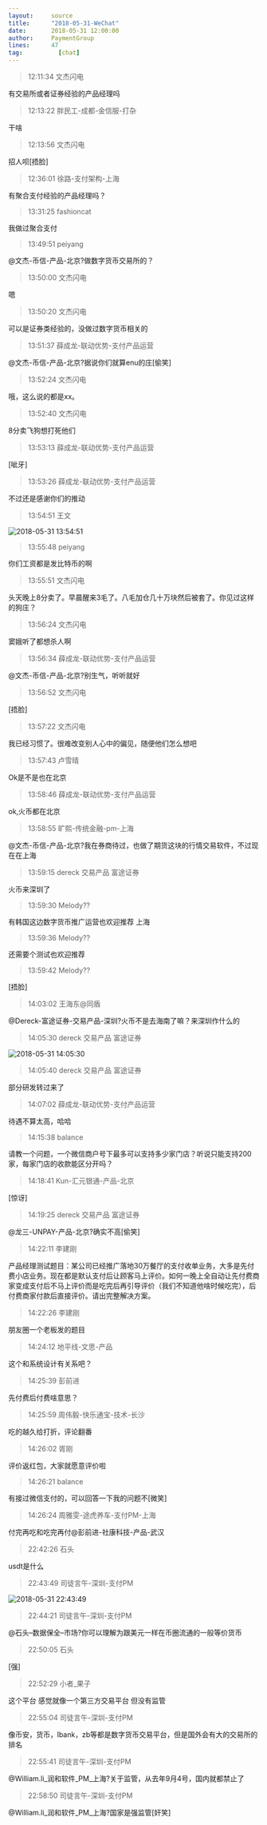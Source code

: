 ```yaml
---
layout:     source 
title:      "2018-05-31-WeChat"
date:       2018-05-31 12:00:00
author:     PaymentGroup
lines:      47 
tag:		  [chat]
---
```

> 12:11:34  文杰闪电  
   
有交易所或者证券经验的产品经理吗  
   
> 12:13:22  胖民工-成都-金信服-打杂  
   
干啥  
   
> 12:13:56  文杰闪电  
   
招人呗[捂脸]  
   
> 12:36:01  徐路-支付架构-上海  
   
有聚合支付经验的产品经理吗？  
   
> 13:31:25  fashioncat  
   
我做过聚合支付  
   
> 13:49:51  peiyang  
   
@文杰-币信-产品-北京?做数字货币交易所的？  
   
> 13:50:00  文杰闪电  
   
嗯  
   
> 13:50:20  文杰闪电  
   
可以是证券类经验的，没做过数字货币相关的  
   
> 13:51:37  薛成龙-联动优势-支付产品运营  
   
@文杰-币信-产品-北京?据说你们就算enu的庄[偷笑]  
   
> 13:52:24  文杰闪电  
   
哦，这么说的都是xx。  
   
> 13:52:40  文杰闪电  
   
8分卖飞狗想打死他们  
   
> 13:53:13  薛成龙-联动优势-支付产品运营  
   
[呲牙]  
   
> 13:53:26  薛成龙-联动优势-支付产品运营  
   
不过还是感谢你们的推动  
   
> 13:54:51  王文  
   
![2018-05-31 13:54:51](http://static.cocolian.cn/img/201805/20180531_135451.png) 
   
> 13:55:48  peiyang  
   
你们工资都是发比特币的啊  
   
> 13:55:51  文杰闪电  
   
头天晚上8分卖了。早晨醒来3毛了。八毛加仓几十万块然后被套了。你见过这样的狗庄？  
   
> 13:56:24  文杰闪电  
   
窦娥听了都想杀人啊  
   
> 13:56:34  薛成龙-联动优势-支付产品运营  
   
@文杰-币信-产品-北京?别生气，听听就好  
   
> 13:56:52  文杰闪电  
   
[捂脸]  
   
> 13:57:22  文杰闪电  
   
我已经习惯了。很难改变别人心中的偏见，随便他们怎么想吧  
   
> 13:57:43  卢雪晴  
   
Ok是不是也在北京  
   
> 13:58:46  薛成龙-联动优势-支付产品运营  
   
ok,火币都在北京  
   
> 13:58:55  旷熙-传统金融-pm-上海  
   
@文杰-币信-产品-北京?我在券商待过，也做了期货这块的行情交易软件，不过现在在上海  
   
> 13:59:15  dereck 交易产品 富途证券  
   
火币来深圳了  
   
> 13:59:30  Melody??  
   
有韩国这边数字货币推广运营也欢迎推荐 上海  
   
> 13:59:36  Melody??  
   
还需要个测试也欢迎推荐  
   
> 13:59:42  Melody??  
   
[捂脸]  
   
> 14:03:02  王海东@同盾  
   
@Dereck-富途证券-交易产品-深圳?火币不是去海南了嘛？来深圳作什么的  
   
> 14:05:30  dereck 交易产品 富途证券  
   
![2018-05-31 14:05:30](http://static.cocolian.cn/img/201805/20180531_140530.png) 
   
> 14:05:40  dereck 交易产品 富途证券  
   
部分研发转过来了  
   
> 14:07:02  薛成龙-联动优势-支付产品运营  
   
待遇不算太高，哈哈  
   
> 14:15:38  balance  
   
请教一个问题，一个微信商户号下最多可以支持多少家门店？听说只能支持200家，每家门店的收款能区分开吗？  
   
> 14:18:41  Kun-汇元银通-产品-北京  
   
[惊讶]  
   
> 14:19:25  dereck 交易产品 富途证券  
   
@龙三-UNPAY-产品-北京?确实不高[偷笑]  
   
> 14:22:11  李建刚  
   
产品经理测试题目：某公司已经推广落地30万餐厅的支付收单业务，大多是先付费小店业务。现在都是默认支付后让顾客马上评价。如何一晚上全自动让先付费商家变成支付后不马上评价而是吃完后再引导评价（我们不知道他啥时候吃完），后付费商家付款后直接评价。请出完整解决方案。  
   
> 14:22:26  李建刚  
   
朋友圈一个老板发的题目  
   
> 14:24:12  地平线-文思-产品  
   
这个和系统设计有关系吧？  
   
> 14:25:39  彭前进  
   
先付费后付费啥意思？  
   
> 14:25:59  周伟毅-快乐通宝-技术-长沙  
   
吃的越久给打折，评论翻番  
   
> 14:26:02  胥刚  
   
评价返红包，大家就愿意评价啦  
   
> 14:26:21  balance  
   
有接过微信支付的，可以回答一下我的问题不[微笑]  
   
> 14:26:24  周雅雯-途虎养车-支付PM-上海  
   
付完再吃和吃完再付@彭前进-社康科技-产品-武汉   
   
> 22:42:26  石头  
   
usdt是什么  
   
> 22:43:49  司徒言午-深圳-支付PM  
   
![2018-05-31 22:43:49](http://static.cocolian.cn/img/201805/20180531_224349.png) 
   
> 22:44:21  司徒言午-深圳-支付PM  
   
@石头–数据保全–市场?你可以理解为跟美元一样在币圈流通的一般等价货币  
   
> 22:50:05  石头  
   
[强]  
   
> 22:52:29  小者_果子  
   
这个平台 感觉就像一个第三方交易平台 但没有监管  
   
> 22:55:04  司徒言午-深圳-支付PM  
   
像币安，货币，lbank，zb等都是数字货币交易平台，但是国外会有大的交易所的排名  
   
> 22:55:41  司徒言午-深圳-支付PM  
   
@William.li_润和软件_PM_上海?关于监管，从去年9月4号，国内就都禁止了  
   
> 22:58:50  司徒言午-深圳-支付PM  
   
@William.li_润和软件_PM_上海?国家是强监管[奸笑]  
   
